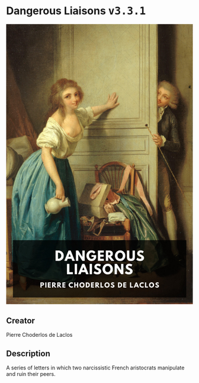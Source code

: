 
# Dangerous Liaisons <kbd>v3.3.1</kbd>

<center>
  <img src="./cover-1024.jpg"/>
</center>

## Creator
Pierre Choderlos de Laclos

## Description
A series of letters in which two narcissistic French aristocrats manipulate and ruin their peers.

